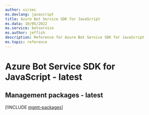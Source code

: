 ```yaml
---
author: xirzec
ms.devlang: javascript
title: Azure Bot Service SDK for JavaScript
ms.data: 10/05/2022
ms.service: botservice
ms.author: jeffish
description: Reference for Azure Bot Service SDK for JavaScript
ms.topic: reference
---
```

# Azure Bot Service SDK for JavaScript - latest

## Management packages - latest
[!INCLUDE [mgmt-packages](bot-service-mgmt-index.md)]